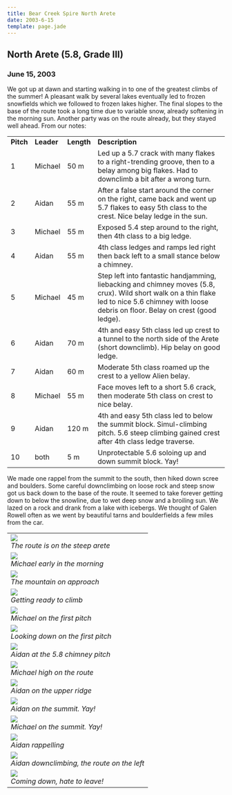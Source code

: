 ```yaml
---
title: Bear Creek Spire North Arete
date: 2003-6-15
template: page.jade
---
```


<h2>North Arete (5.8, Grade III)</h2>
<h3>June 15, 2003</h3>

We got up at dawn and starting walking in to one of the greatest climbs
of the summer! A pleasant walk by several lakes eventually led to
frozen snowfields which we followed to frozen lakes higher.
The final slopes to the base of the route took a long time due to
variable snow, already softening in the morning sun. Another party
was on the route already, but they stayed well ahead. From our notes:


<table>
<tr>
<td><b>Pitch</td>
<td><b>Leader</td>
<td><b>Length</td>
<td><b>Description</td>
</tr>


<tr>
<td>1</td>
<td>Michael</td>
<td>50 m</td>
<td>
Led up a 5.7 crack with many flakes to a right-trending groove, then to a
belay among big flakes. Had to downclimb a bit after a wrong turn.
</td>
</tr>


<tr>
<td>2</td>
<td>Aidan</td>
<td>55 m</td>
<td>
After a false start around the corner on the right, came back and went up
5.7 flakes to easy 5th class to the crest. Nice belay ledge in the sun.
</td>
</tr>



<tr>
<td>3</td>
<td>Michael</td>
<td>55 m</td>
<td>
Exposed 5.4 step around to the right, then 4th class to a big ledge.
</td>
</tr>



<tr>
<td>4</td>
<td>Aidan</td>
<td>55 m</td>
<td>
4th class ledges and ramps led right then back left to a small stance
below a chimney.
</td>
</tr>



<tr>
<td>5</td>
<td>Michael</td>
<td>45 m</td>
<td>Step left into fantastic handjamming, liebacking and chimney moves
(5.8, crux). Wild short walk on a thin flake led to nice 5.6 chimney with loose
debris on floor. Belay on crest (good ledge).
</td>
</tr>


<tr>
<td>6</td>
<td>Aidan</td>
<td>70 m</td>
<td>
4th and easy 5th class led up crest to a tunnel to the north side of the
Arete (short downclimb). Hip belay on good ledge.
</td>
</tr>


<tr>
<td>7</td>
<td>Aidan</td>
<td>60 m</td>
<td>
Moderate 5th class roamed up the crest to a yellow Alien belay.
</td>
</tr>


<tr>
<td>8</td>
<td>Michael</td>
<td>55 m</td>
<td>
Face moves left to a  short 5.6 crack, then moderate 5th class on
crest to nice belay.
</td>
</tr>


<tr>
<td>9</td>
<td>Aidan</td>
<td>120 m</td>
<td>
4th and easy 5th class led to below the summit block. Simul-climbing
pitch. 5.6 steep climbing gained crest after 4th class ledge traverse.
</td>
</tr>


<tr>
<td>10</td>
<td>both</td>
<td>5 m</td>
<td>
Unprotectable 5.6 soloing up and down summit block. Yay!
</td>
</tr>


</table>



We made one rappel from the summit to the south, then hiked down scree
and boulders. Some careful downclimbing on loose rock and steep snow
got us back down to the base of the route. It seemed to take forever getting
down to below the snowline, due to wet deep snow and a broiling sun.
We lazed on a rock and drank from a lake with icebergs. We thought of
Galen Rowell often as we went by beautiful tarns and boulderfields a few
miles from the car.




</td>

<td width="30%" valign=top>
<table>
<tr><td>
<a href="images/bearcrkspire2.jpg"><img src="images/bearcrkspire2.jpg"></a><br>
<i>The route is on the steep arete</i>
</td></tr>
<tr><td>
<a href="images/readytohike.jpg"><img src="images/readytohike.jpg"></a><br>
<i>Michael early in the morning</i>
</td></tr>
<tr><td>
<a href="images/bearcrkspire1.jpg"><img src="images/bearcrkspire1.jpg"></a><br>
<i>The mountain on approach</i>
</td></tr>
<tr><td>
<a href="images/onledgest.jpg"><img src="images/onledgest.jpg"></a><br>
<i>Getting ready to climb</i>
</td></tr>
<tr><td>
<a href="images/bearp1dwarf.jpg"><img src="images/bearp1dwarf.jpg"></a><br>
<i>Michael on the first pitch</i>
</td></tr>
<tr><td>
<a href="images/downfirpitch.jpg"><img src="images/downfirpitch.jpg"></a><br>
<i>Looking down on the first pitch</i>
</td></tr>
<tr><td>
<a href="images/steeperp.jpg"><img src="images/steeperp.jpg"></a><br>
<i>Aidan at the 5.8 chimney pitch</i>
</td></tr>
<tr><td>
<a href="images/highonbear.jpg"><img src="images/highonbear.jpg"></a><br>
<i>Michael high on the route</i>
</td></tr>
<tr><td>
<a href="images/upperrid.jpg"><img src="images/upperrid.jpg"></a><br>
<i>Aidan on the upper ridge</i>
</td></tr>
<tr><td>
<a href="images/summitb1.jpg"><img src="images/summitb1.jpg"></a><br>
<i>Aidan on the summit. Yay!</i>
</td></tr>
<tr><td>
<a href="images/summitb2.jpg"><img src="images/summitb2.jpg"></a><br>
<i>Michael on the summit. Yay!</i>
</td></tr>
<tr><td>
<a href="images/onrapdown.jpg"><img src="images/onrapdown.jpg"></a><br>
<i>Aidan rappelling</i>
</td></tr>
<tr><td>
<a href="images/downonsnow.jpg"><img src="images/downonsnow.jpg"></a><br>
<i>Aidan downclimbing, the route on the left</i>
</td></tr>
<tr><td>
<a href="images/walkout.jpg"><img src="images/walkout.jpg"></a><br>
<i>Coming down, hate to leave!</i>
